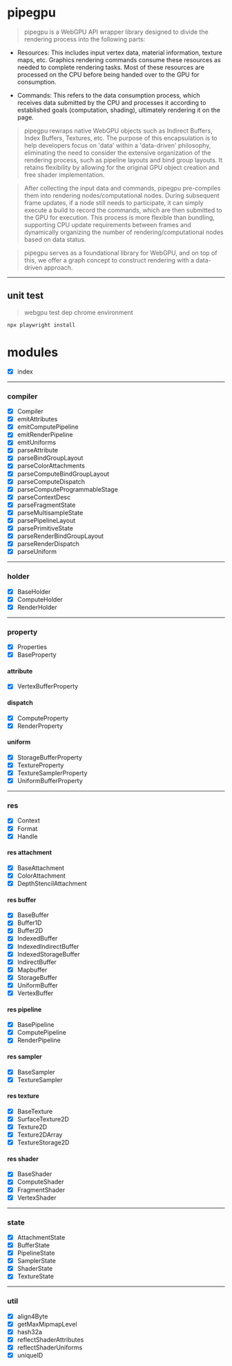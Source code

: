 # pipegpu
> pipegpu is a WebGPU API wrapper library designed to divide the rendering process into the following parts:

- Resources: This includes input vertex data, material information, texture maps, etc. Graphics rendering commands consume these resources as needed to complete rendering tasks. Most of these resources are processed on the CPU before being handed over to the GPU for consumption.

- Commands: This refers to the data consumption process, which receives data submitted by the CPU and processes it according to established goals (computation, shading), ultimately rendering it on the page.

> pipegpu rewraps native WebGPU objects such as Indirect Buffers, Index Buffers, Textures, etc. The purpose of this encapsulation is to help developers focus on 'data' within a 'data-driven' philosophy, eliminating the need to consider the extensive organization of the rendering process, such as pipeline layouts and bind group layouts. It retains flexibility by allowing for the original GPU object creation and free shader implementation.

> After collecting the input data and commands, pipegpu pre-compiles them into rendering nodes/computational nodes. During subsequent frame updates, if a node still needs to participate, it can simply execute a build to record the commands, which are then submitted to the GPU for execution. This process is more flexible than bundling, supporting CPU update requirements between frames and dynamically organizing the number of rendering/computational nodes based on data status.

> pipegpu serves as a foundational library for WebGPU, and on top of this, we offer a graph concept to construct rendering with a data-driven approach.
---
## unit test
> webgpu test dep chrome environment
``` shell
npx playwright install  
```
# modules
- [x] index
---
### compiler
- [x] Compiler
- [x] emitAttributes
- [x] emitComputePipeline
- [x] emitRenderPipeline
- [x] emitUniforms
- [x] parseAttribute
- [x] parseBindGroupLayout
- [x] parseColorAttachments
- [x] parseComputeBindGroupLayout
- [x] parseComputeDispatch
- [x] parseComputeProgrammableStage
- [x] parseContextDesc
- [x] parseFragmentState
- [x] parseMultisampleState
- [x] parsePipelineLayout
- [x] parsePrimitiveState
- [x] parseRenderBindGroupLayout
- [x] parseRenderDispatch
- [x] parseUniform
---
### holder
- [x] BaseHolder
- [x] ComputeHolder
- [x] RenderHolder
---
### property
- [x] Properties
- [x] BaseProperty
#### attribute
- [x] VertexBufferProperty
#### dispatch
- [x] ComputeProperty
- [x] RenderProperty
#### uniform
- [x] StorageBufferProperty
- [x] TextureProperty
- [x] TextureSamplerProperty
- [x] UniformBufferProperty
---
### res
- [x] Context
- [x] Format
- [x] Handle
#### res attachment
- [x] BaseAttachment
- [x] ColorAttachment 
- [x] DepthStencilAttachment
#### res buffer
- [x] BaseBuffer 
- [x] Buffer1D
- [x] Buffer2D
- [x] IndexedBuffer
- [x] IndexedIndirectBuffer
- [x] IndexedStorageBuffer
- [x] IndirectBuffer
- [x] Mapbuffer
- [x] StorageBuffer
- [x] UniformBuffer
- [x] VertexBuffer
#### res pipeline
- [x] BasePipeline 
- [x] ComputePipeline 
- [x] RenderPipeline 
#### res sampler
- [x] BaseSampler
- [x] TextureSampler
#### res texture
- [x] BaseTexture
- [x] SurfaceTexture2D
- [x] Texture2D
- [x] Texture2DArray
- [x] TextureStorage2D
#### res shader
- [x] BaseShader 
- [x] ComputeShader
- [x] FragmentShader
- [x] VertexShader
---
### state
- [x] AttachmentState
- [x] BufferState
- [x] PipelineState
- [x] SamplerState
- [x] ShaderState
- [x] TextureState
---
### util
- [x] align4Byte
- [x] getMaxMipmapLevel
- [x] hash32a
- [x] reflectShaderAttributes
- [x] reflectShaderUniforms
- [x] uniqueID
